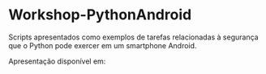 # Workshop-PythonAndroid

Scripts apresentados como exemplos de tarefas relacionadas à segurança que o Python pode exercer em um smartphone Android.

Apresentação disponível em: 
